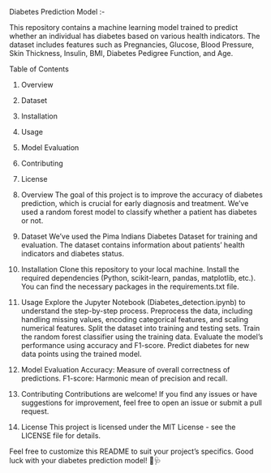 Diabetes Prediction Model :-


This repository contains a machine learning model trained to predict whether an individual has diabetes based on various health indicators. The dataset includes features such as Pregnancies, Glucose, Blood Pressure, Skin Thickness, Insulin, BMI, Diabetes Pedigree Function, and Age.

Table of Contents
1. Overview
2. Dataset
3. Installation
4. Usage
5. Model Evaluation
6. Contributing
7. License

1. Overview
The goal of this project is to improve the accuracy of diabetes prediction, which is crucial for early diagnosis and treatment. We’ve used a random forest model to classify whether a patient has diabetes or not.

2. Dataset
We’ve used the Pima Indians Diabetes Dataset for training and evaluation. The dataset contains information about patients’ health indicators and diabetes status.

3. Installation
Clone this repository to your local machine.
Install the required dependencies (Python, scikit-learn, pandas, matplotlib, etc.). You can find the necessary packages in the requirements.txt file.

4. Usage
Explore the Jupyter Notebook (Diabetes_detection.ipynb) to understand the step-by-step process.
Preprocess the data, including handling missing values, encoding categorical features, and scaling numerical features.
Split the dataset into training and testing sets.
Train the random forest classifier using the training data.
Evaluate the model’s performance using accuracy and F1-score.
Predict diabetes for new data points using the trained model.

5. Model Evaluation
Accuracy: Measure of overall correctness of predictions.
F1-score: Harmonic mean of precision and recall.

6. Contributing
Contributions are welcome! If you find any issues or have suggestions for improvement, feel free to open an issue or submit a pull request.

7. License
This project is licensed under the MIT License - see the LICENSE file for details.

Feel free to customize this README to suit your project’s specifics. Good luck with your diabetes prediction model! 🌟🩺
